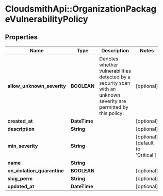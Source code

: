 # CloudsmithApi::OrganizationPackageVulnerabilityPolicy

## Properties
Name | Type | Description | Notes
------------ | ------------- | ------------- | -------------
**allow_unknown_severity** | **BOOLEAN** | Denotes whether vulnerabilities detected by a security scan with an unknown severity are permitted by this policy. | [optional] 
**created_at** | **DateTime** |  | [optional] 
**description** | **String** |  | [optional] 
**min_severity** | **String** |  | [optional] [default to &#39;Critical&#39;]
**name** | **String** |  | 
**on_violation_quarantine** | **BOOLEAN** |  | [optional] 
**slug_perm** | **String** |  | [optional] 
**updated_at** | **DateTime** |  | [optional] 


